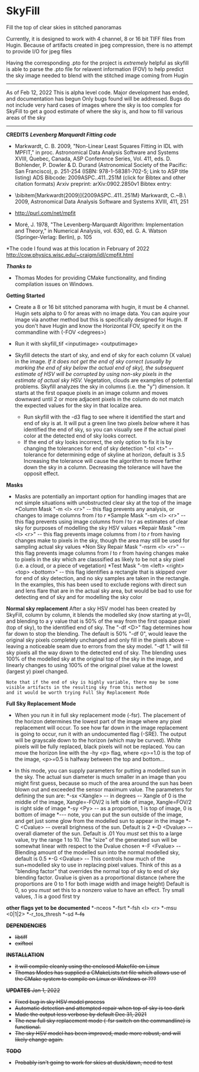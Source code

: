 # SkyFill
Fill the top of clear skies in stitched panoramas

Currently, it is designed to work with 4 channel, 8 or 16 bit TIFF files from Hugin.
Because of artifacts created in jpeg compression, there is no attempt to provide I/O for jpeg files

Having the corresponding .pto for the project is *extremely* helpful as skyfill
is able to parse the .pto file for relavent information (FOV) to help predict
the sky image needed to blend with the stitched image coming from Hugin

*************************************************************************
As of Feb 12, 2022 This is alpha level code.  Major development has ended, and documentation has begun
Only bugs found will be addressed.  Bugs do not include very hard cases of images where the sky is
too complex for SkyFill to get a good estimate of where the sky is, and how to fill various areas of
the sky
*************************************************************************

**CREDITS**
***Levenberg Marquardt Fitting code***

*   Markwardt, C. B. 2009, "Non-Linear Least Squares Fitting in IDL with MPFIT," in proc. Astronomical Data Analysis Software and Systems XVIII, Quebec, Canada, ASP Conference Series, Vol. 411, eds. D. Bohlender, P. Dowler & D. Durand (Astronomical Society of the Pacific: San Francisco), p. 251-254 (ISBN: 978-1-58381-702-5; Link to ASP title listing)
    ADS Bibcode: 2009ASPC..411..251M (click for Bibtex and other citation formats)
    Arxiv preprint: arXiv:0902.2850v1
    Bibtex entry:

*   \bibitem[Markwardt(2009)]{2009ASPC..411..251M} Markwardt, C.~B.\ 2009,
    Astronomical Data Analysis Software and Systems XVIII, 411, 251

*   http://purl.com/net/mpfit

*   Moré, J. 1978, "The Levenberg-Marquardt Algorithm: Implementation and Theory," in Numerical Analysis, vol. 630, ed. G. A. Watson (Springer-Verlag: Berlin), p. 105

*The code I found was at this location in February of 2022
    http://cow.physics.wisc.edu/~craigm/idl/cmpfit.html

***Thanks to***
* Thomas Modes for providing CMake functionality, and finding compilation issues on Windows.

**Getting Started**
* Create a 8 or 16 bit stitched panorama with hugin, it must be 4 channel.  Hugin sets alpha to 0 for areas with
  no image data.  You can aquire your image via another method but this is specifically designed for Hugin.  If you
  don't have Hugin and know the Horizontal FOV, specify it on the commandline with (-FOV \<degrees\>)

* Run it with skyfill\_tif \<inputimage\> \<outputimage\>

* Skyfill detects the start of sky, and end of sky for each column (X value) in the image.  *If it does not get the
  end of sky correct (usually by marking the end of sky below the actual end of sky), the subsequent estimate of HSV will be 
  corrupted by using non-sky pixels in the estimate of actual sky HSV.*   Vegetation, clouds are examples of potential problems.
  Skyfill analyzes the sky in columns (i.e. the "y") dimension.  It starts at the first opaque pixels in an image column and
  moves downward until 2 or more adjacent pixels in the column do not match the expected values for the sky in that localize
  area.

  - Run skyfill with the -d3 flag to see where it identified the start and end of sky is at.  It will put a green line two pixels
    *below* where it has identified the end of sky, so you can visually see if the actual pixel color at the detected
    end of sky looks correct.
  - If the end of sky looks incorrect, the only option to fix it is by changing the tolerances for end of sky detection
     "-tol \<t\>" -- tolerance for determining edge of skyline at horizon, default is 3.5  Increasing the tolerance will cause
     the algorithm to move farther down the sky in a column.  Decreasing the tolerance will have the opposit effect.

**Masks**
* Masks are potentially an important option for handling images that are not simple situations with unobstructed clear sky at
  the top of the image
*Column Mask
  "-m \<l\> \<r\>"  -- this flag prevents any analysis, or changes to image columns from *l* to *r*
 *Sample Mask
  "-sm \<l\> \<r\>"  -- this flag prevents using image columns from *l* to *r* as estimates of clear sky for purposes of modelling the 
  sky HSV values
 *Repair Mask
  "-rm \<l\> \<r\>"  -- this flag prevents image columns from *l* to *r* from having changes make to pixels in the sky, though
  the area may still be used for sampling actual sky values
 *Non Sky Repair Mask
  "-nsrm \<l\> \<r\>"  -- this flag prevents image columns from *l* to *r* from having changes make to pixels in the sky
  which are classsified as likely to be not a sky pixel (i.e. a cloud, or a piece of vegetation)
 *Test Mask
  "-tm \<left\> \<right\> \<top\> \<bottom\>"  -- this flag identifies a rectangle that is skipped over for end of sky detection,
  and no sky samples are taken in the rectangle.  In the examples, this has been used to exclude regions with direct sun and
  lens flare that are in the actual sky area, but would be bad to use for detecting end of sky and for modelling the sky color

**Normal sky replacement**
    After a sky HSV model has been created by SkyFill, column by column, it blends the modelled sky (now starting at y=0), and
    blending to a y value that is 50% of the way from the first opaque pixel (top of sky), to the identified end of sky.  The
    "-df \<D\>" flag determines how far down to stop the blending.  The default is 50% 
    "-df 0", would leave the original sky pixels completely
    unchanged and only fill in the pixels above -- leaving a noticeable seam due to errors from the sky model.  "-df 1." will
    fill sky pixels all the way down to the detected end of sky.  The blending uses 100% of the modelled sky at the original top
    of the sky in the image, and linearly changes to using 100% of the original pixel value at the lowest (largest y) pixel changed.

    Note that if the end of sky is highly variable, there may be some visible artifacts in the resulting sky from this method
    and it would be worth trying Full Sky Replacement Mode

**Full Sky Replacement Mode**

* When you run it in full sky replacement mode (-fsr).  The placement of the horizon determines the lowest part of the image
  where any pixel replacement will occur. To see how far down in the image replacement is going to occur, run it with an undocumented
  flag (-SRE).  The output will be grayscale down to the horizon (which may be curved).  White pixels will be fully replaced,
  black pixels will not be replaced.  You can move the horizon line with the -hy \<p\> flag, where \<p\>=1.0 is the top of the image,
  \<p\>=0.5 is halfway between the top and bottom...

* In this mode, you can supply parameters for putting a modelled sun in the sky.  The actual sun diameter is much smaller in an
  image than you might first guess, because so much of the area around the sun has been blown out and exceeded the sensor maximum
  value.   The parameters for defining the sun are:
  *-sx \<Xangle\> -- in degrees -- Xangle of 0 is the middle of the image, Xangle=-FOV/2 is left side of image, Xangle=FOV/2 is right side of image
  *-sy \<Py\> -- as a proportion, 1 is top of image, 0 is bottom of image
  *--- note, you can put the sun outside of the image, and get just some glow from the modelled sun to appear in the image
  *-C \<Cvalue\> -- overall brighness of the sun.  Default is 2
  *-D \<Dvalue\> -- overall diameter of the sun.  Default is .01  You *must* set this to a large value, try the range 1 to 10.  The "size" of the
                   generated sun will be somewhat linear with respect to the Dvalue chosen
  *-F \<Fvalue\> -- Blending amount of the modelled sun into the normal modelled sky, default is 0.5
  *-G \<Gvalue\> -- This controls how much of the sun+modelled sky to use in replacing pixel values.  Think of this as a "blending factor" that overrides
                   the normal top of sky to end of sky blending factor.  Gvalue is given as a proportional distance (where the proportions are 0 to 1 for
		   both image width and image height)  Default is 0, so you *must* set this to a nonzero value to have an effect.  Try small values, .1 is
		   a good first try


**other flags yet to be documented**
    *-nceos
    *-fsrt <thresh> <ramp>
    *-fsh \<l\> \<r\>
    *-msu <0|1|2>
    *-r_tos_thresh <thresh>
    *-sd <S>
    *-fs <S>

 
 

**DEPENDENCIES**
* libtiff
* exiftool

**INSTALLATION**
* it will compile cleanly using the enclosed Makefile on Linux
* Thomas Modes has supplied a CMakeLists.txt file which allows use of the CMake system to compile on Linux or Windows or ???

**UPDATES**
Jan 1, 2022
* Fixed bug in sky HSV model process
* Automatic detection and attempted repair when top of sky is too dark
* Made the output less verbose by default
Dec 31, 2021
* The new full sky replacement mode (-fsr switch on the commandline) is functional.
* The sky HSV model has been improved, made more robust, and will likely change again.

**TODO**
* Probably isn't going to work for skies at dusk/dawn, need to test
